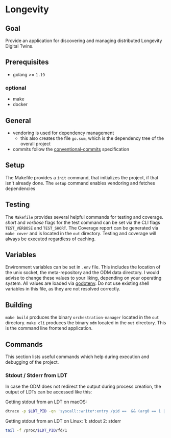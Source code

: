 # Longevity

## Goal

Provide an application for discovering and managing distributed Longevity Digital Twins.

## Prerequisites

- golang >= `1.19`

### optional

- make
- docker

## General

- vendoring is used for dependency management
  - this also creates the file `go.sum`, which is the dependency tree of the overall project
- commits follow the [conventional-commits](https://www.conventionalcommits.org/en/v1.0.0/#summary) specification

## Setup

The Makefile provides a `init` command, that initializes the project, if that isn't already done. The `setup` command enables vendoring and fetches dependencies

## Testing

The `Makefile` provides several helpful commands for testing and coverage. _short_ and _verbose_ flags for the test command can be set via the CLI flags `TEST_VERBOSE` and `TEST_SHORT`. 
The Coverage report can be generated via `make cover` and is located in the `out` directory.
Testing and coverage will always be executed regardless of caching.

## Variables

Environment variables can be set in `.env` file. This includes the location of the unix socket, the meta-repository and the ODM data directory. I would advise to change these values to your liking, depending on your operating system. All values are loaded via [godotenv](https://github.com/joho/godotenv). Do not use existing shell variables in this file, as they are not resolved correctly.

## Building

`make build` produces the binary `orchestration-manager` located in the `out` directory.
`make cli` produces the binary `odm` located in the `out` directory. This is the command line frontend application.

## Commands

This section lists useful commands which help during execution and debugging of the project.

### Stdout / Stderr from LDT

In case the ODM does not redirect the output during process creation, the output of LDTs can be accessed like this:

Getting stdout from an LDT on macOS:
```bash
dtrace -p $LDT_PID -qn 'syscall::write*:entry /pid ==  && (arg0 == 1 || arg0 == 2)/ { printf(%s, copyinstr(arg1, arg2)); }'
```

Getting stdout from an LDT on Linux:
1: stdout
2: stderr
```bash
tail -f /proc/$LDT_PID/fd/1
```